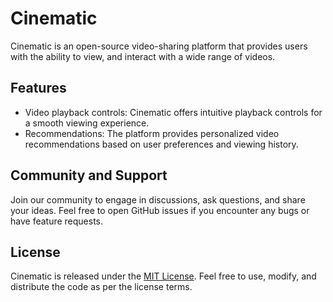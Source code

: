 # Cinematic

Cinematic is an open-source video-sharing platform that provides users with the ability to view, and interact with a wide range of videos.

## Features

- Video playback controls: Cinematic offers intuitive playback controls for a smooth viewing experience.
- Recommendations: The platform provides personalized video recommendations based on user preferences and viewing history.

<!-- ## Contribution Guidelines

We welcome contributions from the community to make Cinematic even better. If you're interested in contributing, please follow these steps:

1. Fork the repository and create a new branch for your feature or bug fix.
2. Make your changes, ensuring adherence to the coding style and guidelines.
3. Test your changes thoroughly.
4. Submit a pull request, describing the changes you've made and the purpose behind them.
5. Our team will review your contribution and provide feedback or merge it if appropriate.

We appreciate your support in making Cinematic a robust and user-friendly video-sharing platform. -->

## Community and Support

Join our community to engage in discussions, ask questions, and share your ideas. Feel free to open GitHub issues if you encounter any bugs or have feature requests.

## License

Cinematic is released under the [MIT License](https://opensource.org/licenses/MIT). Feel free to use, modify, and distribute the code as per the license terms.
